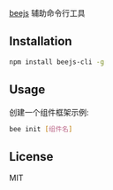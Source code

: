 [beejs] 辅助命令行工具


Installation
---
```bash
npm install beejs-cli -g
```

Usage
---
创建一个组件框架示例:
```bash
bee init [组件名]
```

License
---
MIT


[beejs]: https://github.com/CFETeam/bee.js
